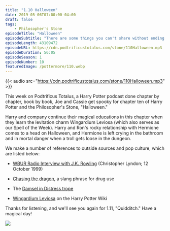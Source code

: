 ```yaml
---
title: "1.10 Halloween"
date: 2019-05-06T07:00:00-04:00
draft: false
tags:
    - Philosopher's Stone
episodeTitle: "Halloween"
episodeSubtitle: "There are some things you can't share without ending up liking each other, and knocking out a twelve-foot mountain troll is one of them."
episodeLength: 43109472
episodeURL: https://cdn.podtrificustotalus.com/stone/110Halloween.mp3
episodeDuration: 56:05
episodeSeason: 1
episodeNumber: 10
featuredImage: /pottermore/110.webp
---
```

{{< audio src="https://cdn.podtrificustotalus.com/stone/110Halloween.mp3" >}}

This week on Podtrificus Totalus, a Harry Potter podcast done chapter by chapter, book by book, Joe and Cassie get spooky for chapter ten of Harry Potter and the Philosopher's Stone, "Halloween."

Harry and company continue their magical educations in this chapter when they learn the levitation charm Wingardium Leviosa (which also serves as our Spell of the Week). Harry and Ron's rocky relationship with Hermione comes to a head on Halloween, and Hermione is left crying in the bathroom and in mortal danger when a troll gets loose in the dungeon.

We make a number of references to outside sources and pop culture, which are listed below:

- [WBUR Radio Interview with J.K. Rowling](http://www.accio-quote.org/articles/1999/1099-connectiontransc2.htm) (Christopher Lyndon; 12 October 1999)

- [Chasing the dragon](https://en.wikipedia.org/wiki/Chasing_the_dragon), a slang phrase for drug use

- The [Damsel in Distress trope](https://tvtropes.org/pmwiki/pmwiki.php/Main/DamselInDistress)

- [Wingardium Leviosa](http://harrypotter.wikia.com/wiki/Levitation_Charm) on the Harry Potter Wiki

Thanks for listening, and we'll see you again for 1.11, "Quidditch." Have a magical day!

<img class="chapterArt" src="/chapter/110.webp" />
